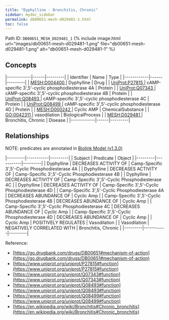 ```yaml
---
title: "Dyphylline - Bronchitis, Chronic"
sidebar: mydoc_sidebar
permalink: db00651-mesh-d029481-1.html
toc: false 
---
```



Path ID: `DB00651_MESH_D029481_1`
{% include image.html url="images/db00651-mesh-d029481-1.png" file="db00651-mesh-d029481-1.png" alt="db00651-mesh-d029481-1" %}

## Concepts

|------------|------|---------|
| Identifier | Name | Type    |
|------------|------|---------|
| <a href="https://identifiers.org/MESH:D004400">MESH:D004400 </a> | Dyphylline | Drug |
| <a href="https://identifiers.org/UniProt:P27815">UniProt:P27815 </a> | cAMP-specific 3',5'-cyclic phosphodiesterase 4A | Protein |
| <a href="https://identifiers.org/UniProt:Q07343">UniProt:Q07343 </a> | cAMP-specific 3',5'-cyclic phosphodiesterase 4B | Protein |
| <a href="https://identifiers.org/UniProt:Q08493">UniProt:Q08493 </a> | cAMP-specific 3',5'-cyclic phosphodiesterase 4C | Protein |
| <a href="https://identifiers.org/UniProt:Q08499">UniProt:Q08499 </a> | cAMP-specific 3',5'-cyclic phosphodiesterase 4D | Protein |
| <a href="https://identifiers.org/MESH:D000242">MESH:D000242 </a> | Cyclic AMP | ChemicalSubstance |
| <a href="https://identifiers.org/GO:0042311">GO:0042311 </a> | vasodilation | BiologicalProcess |
| <a href="https://identifiers.org/MESH:D029481">MESH:D029481 </a> | Bronchitis, Chronic | Disease |
|------------|------|---------|

## Relationships


NOTE: predicates are annotated in <a href="https://github.com/biolink/biolink-model/releases/tag/v1.3.0">Biolink Model (v1.3.0)</a>

|---------|-----------|---------|
| Subject | Predicate | Object  |
|---------|-----------|---------|
| Dyphylline | DECREASES ACTIVITY OF | Camp-Specific 3',5'-Cyclic Phosphodiesterase 4A |
| Dyphylline | DECREASES ACTIVITY OF | Camp-Specific 3',5'-Cyclic Phosphodiesterase 4B |
| Dyphylline | DECREASES ACTIVITY OF | Camp-Specific 3',5'-Cyclic Phosphodiesterase 4C |
| Dyphylline | DECREASES ACTIVITY OF | Camp-Specific 3',5'-Cyclic Phosphodiesterase 4D |
| Camp-Specific 3',5'-Cyclic Phosphodiesterase 4A | DECREASES ABUNDANCE OF | Cyclic Amp |
| Camp-Specific 3',5'-Cyclic Phosphodiesterase 4B | DECREASES ABUNDANCE OF | Cyclic Amp |
| Camp-Specific 3',5'-Cyclic Phosphodiesterase 4C | DECREASES ABUNDANCE OF | Cyclic Amp |
| Camp-Specific 3',5'-Cyclic Phosphodiesterase 4D | DECREASES ABUNDANCE OF | Cyclic Amp |
| Cyclic Amp | POSITIVELY REGULATES | Vasodilation |
| Vasodilation | NEGATIVELY CORRELATED WITH | Bronchitis, Chronic |
|---------|-----------|---------|

Reference: 
  - [https://go.drugbank.com/drugs/DB00651#mechanism-of-action](https://go.drugbank.com/drugs/DB00651#mechanism-of-action)
  - [https://www.uniprot.org/uniprot/P27815#function](https://www.uniprot.org/uniprot/P27815#function)
  - [https://www.uniprot.org/uniprot/Q07343#function](https://www.uniprot.org/uniprot/Q07343#function)
  - [https://www.uniprot.org/uniprot/Q08493#function](https://www.uniprot.org/uniprot/Q08493#function)
  - [https://www.uniprot.org/uniprot/Q08499#function](https://www.uniprot.org/uniprot/Q08499#function)
  - [https://en.wikipedia.org/wiki/Bronchitis#Chronic_bronchitis](https://en.wikipedia.org/wiki/Bronchitis#Chronic_bronchitis)
